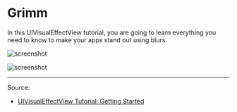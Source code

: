 # Grimm

In this UIVisualEffectView tutorial, you are going to learn everything you need to know to make your apps stand out using blurs.

![screenshot](https://koenig-media.raywenderlich.com/uploads/2018/02/UIVisualViewEffect-feature.png)

![screenshot](https://koenig-media.raywenderlich.com/uploads/2017/12/Simulator-Screen-Shot-iPhone-8-2017-12-19-at-16.35.40.png)

---

Source:

- [UIVisualEffectView Tutorial: Getting Started](https://www.raywenderlich.com/178486/uivisualeffectview-tutorial-getting-started)
